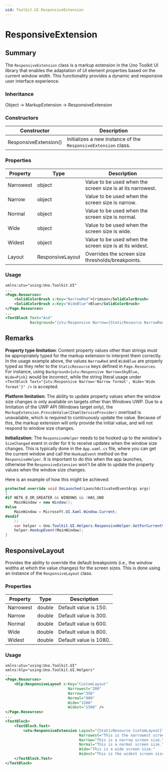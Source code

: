 ```yaml
---
uid: Toolkit.UI.ResponsiveExtension
---
```

# ResponsiveExtension

## Summary
The `ResponsiveExtension` class is a markup extension in the Uno Toolkit UI library that enables the adaptation of UI element properties based on the current window width.
This functionality provides a dynamic and responsive user interface experience.

### Inheritance 
Object &#8594; MarkupExtension &#8594; ResponsiveExtension

### Constructors
| Constructor           | Description                                                    |
|-----------------------|----------------------------------------------------------------|
| ResponsiveExtension() | Initializes a new instance of the `ResponsiveExtension` class. |

### Properties
| Property   | Type             | Description                                                |
| ---------- | ---------------- | ---------------------------------------------------------- |
| Narrowest  | object           | Value to be used when the screen size is at its narrowest. |
| Narrow     | object           | Value to be used when the screen size is narrow.           |
| Normal     | object           | Value to be used when the screen size is normal.           |
| Wide       | object           | Value to be used when the screen size is wide.             |
| Widest     | object           | Value to be used when the screen size is at its widest.    |
| Layout     | ResponsiveLayout | Overrides the screen size thresholds/breakpoints.          |

### Usage
```xml
xmlns:utu="using:Uno.Toolkit.UI"
...
<Page.Resources>
	<SolidColorBrush x:Key="NarrowRed">Crimson</SolidColorBrush>
	<SolidColorBrush x:Key="WideBlue">Blue</SolidColorBrush>
</Page.Resources>
...
<TextBlock Text="Asd"
		   Background="{utu:Responsive Narrow={StaticResource NarrowRed}, Wide={StaticResource WideBlue}}" />
```

## Remarks
**Property type limitation**: Content property values other than strings must be appropriately typed for the markup extension to interpret them correctly.
In the usage example above, the values `NarrowRed` and `WideBlue` are properly typed as they refer to the `StaticResource` keys defined in `Page.Resources`.
For instance, using `Background={utu:Responsive Narrow=SkyBlue, Wide=Pink}` would be incorrect, while the string literal usage under `<TextBlock Text="{utu:Responsive Narrow='Narrow format', Wide='Wide format'}" />` is accepted.

**Platform limitation**: The ability to update property values when the window size changes is only available on targets other than Windows UWP.
Due to a limitation of the UWP API (Windows target only), the `MarkupExtension.ProvideValue(IXamlServiceProvider)` overload is unavailable, which is required to continuously update the value.
Because of this, the markup extension will only provide the initial value, and will not respond to window size changes.

**Initialization**: The `ResponsiveHelper` needs to be hooked up to the window's `SizeChanged` event in order for it to receive updates when the window size changes.
This is typically done in the `App.xaml.cs` file, where you can get the current window and call the `HookupEvent` method on the `ResponsiveHelper`.
It is important to do this when the app launches, otherwise the `ResponsiveExtension` won't be able to update the property values when the window size changes.

Here is an example of how this might be achieved:

```cs
protected override void OnLaunched(LaunchActivatedEventArgs args)
{
#if NET6_0_OR_GREATER && WINDOWS && !HAS_UNO
	MainWindow = new Window();
#else
	MainWindow = Microsoft.UI.Xaml.Window.Current;
#endif
	// ...
	var helper = Uno.Toolkit.UI.Helpers.ResponsiveHelper.GetForCurrentView();
	helper.HookupEvent(MainWindow);
}
```

## ResponsiveLayout
Provides the ability to override the default breakpoints (i.e., the window widths at which the value changes) for the screen sizes.
This is done using an instance of the `ResponsiveLayout` class.

### Properties
| Property   | Type             | Description            |
| ---------- | ---------------- | ---------------------- |
| Narrowest  | double           | Default value is 150.  |
| Narrow     | double           | Default value is 300.  |
| Normal     | double           | Default value is 600.  |
| Wide       | double           | Default value is 800.  |
| Widest     | double           | Default value is 1080. |

### Usage

```xml
xmlns:utu="using:Uno.Toolkit.UI"
xmlns:hlp="using:Uno.Toolkit.UI.Helpers"
...
<Page.Resources>
	<hlp:ResponsiveLayout x:Key="CustomLayout"
							Narrowest="200"
							Narrow="350"
							Normal="800"
							Wide="1200"
							Widest="1500" />
</Page.Resources>
...
<TextBlock>
	<TextBlock.Text>
		<utu:ResponsiveExtension Layout="{StaticResource CustomLayout}"
								 Narrowest="This is the narrowest screen size."
								 Narrow="This is a narrow screen size."
								 Normal="This is a normal screen size."
								 Wide="This is a wide screen size."
								 Widest="This is the widest screen size." />
	</TextBlock.Text>
</TextBlock>
```

